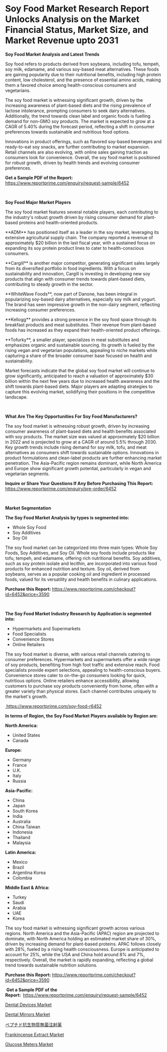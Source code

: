 <p><h1>Soy Food Market Research Report Unlocks Analysis on the Market Financial Status, Market Size, and Market Revenue upto 2031</h1></p><p><strong>Soy Food Market Analysis and Latest Trends</strong></p>
<p><p>Soy food refers to products derived from soybeans, including tofu, tempeh, soy milk, edamame, and various soy-based meat alternatives. These foods are gaining popularity due to their nutritional benefits, including high protein content, low cholesterol, and the presence of essential amino acids, making them a favored choice among health-conscious consumers and vegetarians.</p><p>The soy food market is witnessing significant growth, driven by the increasing awareness of plant-based diets and the rising prevalence of lactose intolerance, prompting consumers to seek dairy alternatives. Additionally, the trend towards clean label and organic foods is fuelling demand for non-GMO soy products. The market is expected to grow at a CAGR of 5.40% during the forecast period, reflecting a shift in consumer preferences towards sustainable and nutritious food options. </p><p>Innovations in product offerings, such as flavored soy-based beverages and ready-to-eat soy snacks, are further contributing to market expansion. Retail channels are also evolving, with online sales gaining traction as consumers look for convenience. Overall, the soy food market is positioned for robust growth, driven by health trends and evolving consumer preferences.</p></p>
<p><strong>Get a Sample PDF of the Report:&nbsp;</strong> <a href="https://www.reportprime.com/enquiry/request-sample/6452">https://www.reportprime.com/enquiry/request-sample/6452</a></p>
<p>&nbsp;</p>
<p><strong>Soy Food Major Market Players</strong></p>
<p><p>The soy food market features several notable players, each contributing to the industry's robust growth driven by rising consumer demand for plant-based proteins and health-oriented products. </p><p>**ADM** has positioned itself as a leader in the soy market, leveraging its extensive agricultural supply chain. The company reported a revenue of approximately $20 billion in the last fiscal year, with a sustained focus on expanding its soy protein product lines to cater to health-conscious consumers.</p><p>**Cargill** is another major competitor, generating significant sales largely from its diversified portfolio in food ingredients. With a focus on sustainability and innovation, Cargill is investing in developing new soy products that align with consumer trends towards plant-based diets, contributing to steady growth in the sector.</p><p>**WhiteWave Foods**, now part of Danone, has been integral in popularizing soy-based dairy alternatives, especially soy milk and yogurt. The brand has seen impressive growth in the non-dairy segment, reflecting increasing consumer preferences. </p><p>**Kellogg** provides a strong presence in the soy food space through its breakfast products and meat substitutes. Their revenue from plant-based foods has increased as they expand their health-oriented product offerings.</p><p>**Tofurky**, a smaller player, specializes in meat substitutes and emphasizes organic and sustainable sourcing. Its growth is fueled by the rising vegan and vegetarian populations, appealing to niche markets while capturing a share of the broader consumer base focused on health and sustainability.</p><p>Market forecasts indicate that the global soy food market will continue to grow significantly, anticipated to reach a valuation of approximately $30 billion within the next few years due to increased health awareness and the shift towards plant-based diets. Major players are adapting strategies to capture this evolving market, solidifying their positions in the competitive landscape.</p></p>
<p>&nbsp;</p>
<p><strong>What Are The Key Opportunities For Soy Food Manufacturers?</strong></p>
<p><p>The soy food market is witnessing robust growth, driven by increasing consumer awareness of plant-based diets and health benefits associated with soy products. The market size was valued at approximately $20 billion in 2022 and is projected to grow at a CAGR of around 5.5% through 2030. Key growth trends include rising demand for soy milk, tofu, and meat alternatives as consumers shift towards sustainable options. Innovations in product formulations and clean-label products are further enhancing market penetration. The Asia-Pacific region remains dominant, while North America and Europe show significant growth potential, particularly in vegan and vegetarian segments.</p></p>
<p><strong>Inquire or Share Your Questions If Any Before Purchasing This Report:</strong> <a href="https://www.reportprime.com/enquiry/pre-order/6452">https://www.reportprime.com/enquiry/pre-order/6452</a></p>
<p>&nbsp;</p>
<p><strong>Market Segmentation</strong></p>
<p><strong>The Soy Food Market Analysis by types is segmented into:</strong></p>
<p><ul><li>Whole Soy Food</li><li>Soy Additives</li><li>Soy Oil</li></ul></p>
<p><p>The soy food market can be categorized into three main types: Whole Soy Foods, Soy Additives, and Soy Oil. Whole soy foods include products like tofu, tempeh, and edamame, offering rich nutritional benefits. Soy additives, such as soy protein isolate and lecithin, are incorporated into various food products for enhanced nutrition and texture. Soy oil, derived from soybeans, serves as a popular cooking oil and ingredient in processed foods, valued for its versatility and health benefits in culinary applications.</p></p>
<p><strong>Purchase this Report:&nbsp;</strong><a href="https://www.reportprime.com/checkout?id=6452&price=3590">https://www.reportprime.com/checkout?id=6452&price=3590</a></p>
<p>&nbsp;</p>
<p><strong>The Soy Food Market Industry Research by Application is segmented into:</strong></p>
<p><ul><li>Hypermarkets and Supermarkets</li><li>Food Specialists</li><li>Convenience Stores</li><li>Online Retailers</li></ul></p>
<p><p>The soy food market is diverse, with various retail channels catering to consumer preferences. Hypermarkets and supermarkets offer a wide range of soy products, benefiting from high foot traffic and extensive reach. Food specialists provide expert selections, appealing to health-conscious buyers. Convenience stores cater to on-the-go consumers looking for quick, nutritious options. Online retailers enhance accessibility, allowing customers to purchase soy products conveniently from home, often with a greater variety than physical stores. Each channel contributes uniquely to the market's growth.</p></p>
<p><a href="https://www.reportprime.com/soy-food-r6452">&nbsp;https://www.reportprime.com/soy-food-r6452</a></p>
<p><strong>In terms of Region, the Soy Food Market Players available by Region are:</strong></p>
<p>
    <p> <strong> North America: </strong>
        <ul>
            <li>United States</li>
            <li>Canada</li>
        </ul>
        </p> 
    <p> <strong> Europe: </strong>
        <ul>
            <li>Germany</li>
            <li>France</li>
            <li>U.K.</li>
            <li>Italy</li>
            <li>Russia</li>
        </ul>
        </p> 
    <p> <strong> Asia-Pacific: </strong>
        <ul>
            <li>China</li>
            <li>Japan</li>
            <li>South Korea</li>
            <li>India</li>
            <li>Australia</li>
            <li>China Taiwan</li>
            <li>Indonesia</li>
            <li>Thailand</li>
            <li>Malaysia</li>
        </ul>
        </p> 
    <p> <strong> Latin America: </strong>
        <ul>
            <li>Mexico</li>
            <li>Brazil</li>
            <li>Argentina Korea</li>
            <li>Colombia</li>
        </ul>
        </p> 
    <p> <strong> Middle East & Africa: </strong>
        <ul>
            <li>Turkey</li>
            <li>Saudi</li>
            <li>Arabia</li>
            <li>UAE</li>
            <li>Korea</li>
        </ul>
    </p>
    </p>
<p><p>The soy food market is witnessing significant growth across various regions. North America and the Asia-Pacific (APAC) region are projected to dominate, with North America holding an estimated market share of 30%, driven by increasing demand for plant-based proteins. APAC follows closely with 28%, fueled by a rising health consciousness. Europe is anticipated to account for 25%, while the USA and China hold around 8% and 7%, respectively. Overall, the market is rapidly expanding, reflecting a global trend towards sustainable nutrition solutions.</p></p>
<p><strong>Purchase this Report: </strong><a href="https://www.reportprime.com/checkout?id=6452&price=3590">https://www.reportprime.com/checkout?id=6452&price=3590</a></p>
<p>&nbsp;<strong>Get a Sample PDF of the Report:&nbsp;&nbsp;</strong><a href="https://www.reportprime.com/enquiry/request-sample/6452">https://www.reportprime.com/enquiry/request-sample/6452</a></p>
<p><strong></strong></p>
<p><p><a href="https://www.linkedin.com/pulse/global-dental-devices-market-exploring-share-trends-future-5kkge?trackingId=Ko5QdVZkSmiYcjN3ZgAhsA%3D%3D">Dental Devices Market</a></p><p><a href="https://medium.com/@henrysullivan626/the-dental-mirrors-market-is-anticipated-to-experience-significant-growth-with-a-projected-cagr-bf1be7be3ca5">Dental Mirrors Market</a></p><p><a href="https://medium.com/@taniawisozk/%E5%9C%B0%E5%9F%9F%E5%B8%82%E5%A0%B4%E3%81%AF%E3%83%9A%E3%83%97%E3%83%81%E3%83%89%E6%8A%97%E7%94%9F%E7%89%A9%E8%B3%AA%E3%81%AE%E7%84%A1%E8%8F%8C%E6%B3%A8%E5%B0%84%E8%96%AC%E5%B8%82%E5%A0%B4%E3%81%AE%E9%9D%A9%E6%96%B0%E3%81%AB%E3%81%A9%E3%81%AE%E3%82%88%E3%81%86%E3%81%AB%E9%81%A9%E5%BF%9C%E3%81%97%E3%81%A6%E3%81%84%E3%82%8B%E3%81%8B-2024%E5%B9%B4%E3%81%8B%E3%82%892031%E5%B9%B4%E3%81%BE%E3%81%A7%E3%81%AE%E4%B8%BB%E8%A6%81%E3%81%AA%E5%B8%82%E5%A0%B4%E5%8B%95%E5%90%91%E3%81%A8%E4%BA%88%E6%B8%AC-c2356ac09b06?postPublishedType=initial">ペプチド抗生物質無菌注射薬</a></p><p><a href="https://github.com/joannesouthgate/Market-Research-Report-List-5/blob/main/frankincense-extract-market.md">Frankincense Extract Market</a></p><p><a href="https://medium.com/@henrysullivan626/glucose-meters-market-size-share-analysis-growth-trends-forecast-2024-2031-3c589cfc509d">Glucose Meters Market</a></p></p>